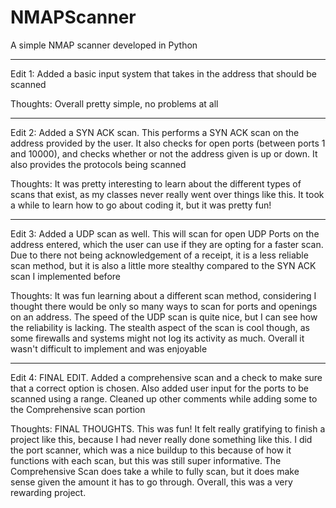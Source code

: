 # NMAPScanner
A simple NMAP scanner developed in Python

---------------------------------------------------------------------------------------

Edit 1: Added a basic input system that takes in the address that should be scanned

Thoughts: Overall pretty simple, no problems at all

---------------------------------------------------------------------------------------

Edit 2: Added a SYN ACK scan. This performs a SYN ACK scan on the address provided by the user. It also checks for open ports (between ports 1 and 10000), and checks whether or not the address given is up or down. It also provides the protocols being scanned

Thoughts: It was pretty interesting to learn about the different types of scans that exist, as my classes never really went over things like this. It took a while to learn how to go about coding it, but it was pretty fun!

---------------------------------------------------------------------------------------

Edit 3: Added a UDP scan as well. This will scan for open UDP Ports on the address entered, which the user can use if they are opting for a faster scan. Due to there not being acknowledgement of a receipt, it is a less reliable scan method, but it is also a little more stealthy compared to the SYN ACK scan I implemented before

Thoughts: It was fun learning about a different scan method, considering I thought there would be only so many ways to scan for ports and openings on an address. The speed of the UDP scan is quite nice, but I can see how the reliability is lacking. The stealth aspect of the scan is cool though, as some firewalls and systems might not log its activity as much. Overall it wasn't difficult to implement and was enjoyable

---------------------------------------------------------------------------------------

Edit 4: FINAL EDIT. Added a comprehensive scan and a check to make sure that a correct option is chosen. Also added user input for the ports to be scanned using a range. Cleaned up other comments while adding some to the Comprehensive scan portion

Thoughts: FINAL THOUGHTS. This was fun! It felt really gratifying to finish a project like this, because I had never really done something like this. I did the port scanner, which was a nice buildup to this because of how it functions with each scan, but this was still super informative. The Comprehensive Scan does take a while to fully scan, but it does make sense given the amount it has to go through. Overall, this was a very rewarding project.
